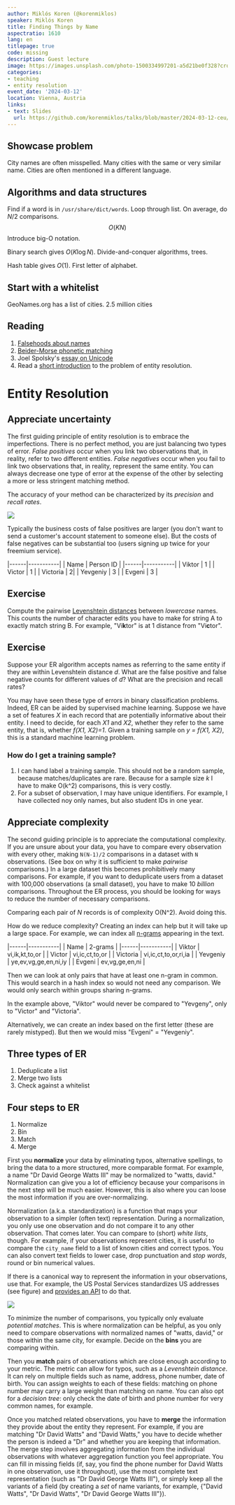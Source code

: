 ```yaml
---
author: Miklós Koren (@korenmiklos)
speaker: Miklós Koren
title: Finding Things by Name
aspectratio: 1610
lang: en
titlepage: true
code: missing
description: Guest lecture
image: https://images.unsplash.com/photo-1500334997201-a5d21be0f328?crop=entropy&cs=tinysrgb&fit=max&fm=jpg&ixid=M3w2ODAxOTV8MHwxfHJhbmRvbXx8fHx8fHx8fDE3MzI2NDM2MTZ8&ixlib=rb-4.0.3&q=80&w=1080
categories:
- teaching
- entity resolution
event_date: '2024-03-12'
location: Vienna, Austria
links:
- text: Slides
  url: https://github.com/korenmiklos/talks/blob/master/2024-03-12-ceu/README.pdf
---
```


## Showcase problem
City names are often misspelled. Many cities with the same or very similar name. Cities are often mentioned in a different language.

## Algorithms and data structures
Find if a word is in `/usr/share/dict/words`. Loop through list. On average, do $N/2$ comparisons.
$$
O(KN)
$$
Introduce big-O notation.

Binary search gives $O(K \log N)$. Divide-and-conquer algorithms, trees.

Hash table gives $O(1)$. First letter of alphabet.

## Start with a whitelist
GeoNames.org has a list of cities. 2.5 million cities


## Reading
1. [Falsehoods about names](https://www.kalzumeus.com/2010/06/17/falsehoods-programmers-believe-about-names/)
2. [Beider-Morse phonetic matching](https://stevemorse.org/phonetics/bmpm2.htm)
3. Joel Spolsky's [essay on Unicode](https://www.joelonsoftware.com/2003/10/08/the-absolute-minimum-every-software-developer-absolutely-positively-must-know-about-unicode-and-character-sets-no-excuses/)
4. Read a [short introduction](https://dev.to/korenmiklos/wish-i-could-be-like-david-watts-2edp) to the problem of entity resolution.



# Entity Resolution

## Appreciate uncertainty
The first guiding principle of entity resolution is to embrace the imperfections. There is no perfect method, you are just balancing two types of error. _False positives_ occur when you link two observations that, in reality, refer to two different entities. _False negatives_ occur when you fail to link two observations that, in reality, represent the same entity. You can always decrease one type of error at the expense of the other by selecting a more or less stringent matching method.

The accuracy of your method can be characterized by its _precision_ and _recall rates_.

![](https://upload.wikimedia.org/wikipedia/commons/thumb/2/26/Precisionrecall.svg/700px-Precisionrecall.svg.png)

Typically the business costs of false positives are larger (you don't want to send a customer's account statement to someone else). But the costs of false negatives can be substantial too (users signing up twice for your freemium service).

|------|-----------|
| Name | Person ID |
|------|-----------|
| Viktor | 1 |
| Victor | 1 |
| Victoria | 2|
| Yevgeniy | 3 |
| Evgeni | 3 |

## Exercise
Compute the pairwise [Levenshtein distances](https://planetcalc.com/1721/) between _lowercase_ names. This counts the number of character edits you have to make for string A to exactly match string B. For example, "Vi**k**tor" is at 1 distance from "Vi**c**tor".

## Exercise
Suppose your ER algorithm accepts names as referring to the same entity if they are within Levenshtein distance _d_. What are the false positive and false negative counts for different values of _d_? What are the precision and recall rates?

You may have seen these type of errors in binary classification problems. Indeed, ER can be aided by supervised machine learning. Suppose we have a set of features _X_ in each record that are potentially informative about their entity. I need to decide, for each _X1_ and _X2_, whether they refer to the same entity, that is, whether _f(X1, X2)=1_. Given a training sample on _y = f(X1, X2)_, this is a standard machine learning problem.

### How do I get a training sample? 
1. I can hand label a training sample. This should not be a random sample, because matches/duplicates are rare. Because for a sample size _k_ I have to make O(k^2) comparisons, this is very costly.
2. For a subset of observation, I may have unique identifiers. For example, I have collected noy only names, but also student IDs in one year. 


## Appreciate complexity
The second guiding principle is to appreciate the computational complexity. If you are unsure about your data, you have to compare every observation with every other, making `N(N-1)/2` comparisons in a dataset with `N` observations. (See box on why it is sufficient to make _pairwise_ comparisons.) In a large dataset this becomes prohibitively many comparisons. For example, if you want to deduplicate users from a dataset with 100,000 observations (a small dataset), you have to make 10 _billion_ comparisons. Throughout the ER process, you should be looking for ways to reduce the number of necessary comparisons.

Comparing each pair of _N_ records is of complexity O(N^2). Avoid doing this.

How do we reduce complexity? Creating an index can help but it will take up a large space. For example, we can index all [n-grams](https://en.wikipedia.org/wiki/N-gram) appearing in the text.

|------|-----------|
| Name | 2-grams |
|------|-----------|
| Viktor | vi,ik,kt,to,or |
| Victor | vi,ic,ct,to,or |
| Victoria | vi,ic,ct,to,or,ri,ia |
| Yevgeniy | ye,ev,vg,ge,en,ni,iy |
| Evgeni | ev,vg,ge,en,ni |

Then we can look at only pairs that have at least one n-gram in common. This would search in a hash index so would not need any comparison. We would only search within groups sharing n-grams.

In the example above, "Viktor" would never be compared to "Yevgeny", only to "Victor" and "Victoria".

Alternatively, we can create an index based on the first letter (these are rarely mistyped). But then we would miss "Evgeni" = "Yevgeniy".

## Three types of ER
1. Deduplicate a list
2. Merge two lists
3. Check against a whitelist


## Four steps to ER
1. Normalize
2. Bin
3. Match
4. Merge

First you __normalize__ your data by eliminating typos, alternative spellings, to bring the data to a more structured, more comparable format. For example, a name "Dr David George Watts III" may be normalized to "watts, david." Normalization can give you a lot of efficiency because your comparisons in the next step will be much easier. However, this is also where you can loose the most information if you are over-normalizing. 

Normalization (a.k.a. standardization) is a function that maps your observation to a simpler (often text) representation. During a normalization, you only use one observation and do not compare it to any other observation. That comes later. You can compare to (short) _white lists_, though. For example, if your observations represent cities, it is useful to compare the `city_name` field to a list of known cities and correct typos. You can also convert text fields to lower case, drop punctuation and _stop words_, round or bin numerical values.

If there is a canonical way to represent the information in your observations, use that. For example, the US Postal Services standardizes US addresses (see figure) and [provides an API](https://www.usps.com/business/web-tools-apis/address-information-api.htm) to do that. 

![](https://thepracticaldev.s3.amazonaws.com/i/dy4d171gkjmql3lltxr4.png)

To minimize the number of comparisons, you typically only evaluate _potential matches_. This is where normalization can be helpful, as you only need to compare observations with normalized names of "watts, david," or those within the same city, for example. Decide on the __bins__ you are comparing within.

Then you __match__ pairs of observations which are close enough according to your metric. The metric can allow for typos, such as a _Levenshtein distance_. It can rely on multiple fields such as name, address, phone number, date of birth. You can assign weights to each of these fields: matching on phone number may carry a large weight than matching on name. You can also opt for a _decision tree_: only check the date of birth and phone number for very common names, for example.

Once you matched related observations, you have to __merge__ the information they provide about the entity they represent. For example, if you are matching "Dr David Watts" and "David Watts," you have to decide whether the person is indeed a "Dr" and whether you are keeping that information. The merge step involves aggregating information from the individual observations with whatever aggregation function you feel appropriate. You can fill in missing fields (if, say, you find the phone number for David Watts in one observation, use it throughout), use the most complete text representation (such as "Dr David George Watts III"), or simply keep all the variants of a field (by creating a _set_ of name variants, for example, {"David Watts", "Dr David Watts", "Dr David George Watts III"}).